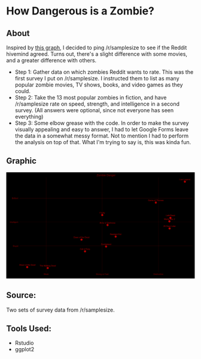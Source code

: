 # How Dangerous is a Zombie?

## About

Inspired by [this graph](https://scottkenemore.files.wordpress.com/2010/09/zombieguide.jpg), I decided to ping /r/samplesize to see if the Reddit hivemind agreed. Turns out, there's a slight difference with some movies, and a greater difference with others.

* Step 1: Gather data on which zombies Reddit wants to rate. This was the first survey I put on /r/samplesize. I instructed them to list as many popular zombie movies, TV shows, books, and video games as they could.
* Step 2: Take the 13 most popular zombies in fiction, and have /r/samplesize rate on speed, strength, and intelligence in a second survey. (All answers were optional, since not everyone has seen everything)
* Step 3: Some elbow grease with the code. In order to make the survey visually appealing and easy to answer, I had to let Google Forms leave the data in a somewhat messy format. Not to mention I had to perform the analysis on top of that. What I'm trying to say is, this was kinda fun.

## Graphic

![How dangerous is a Zombie?](https://raw.githubusercontent.com/zonination/zombies/master/zombies01.png)

## Source:

Two sets of survey data from /r/samplesize.

## Tools Used:

* Rstudio
* ggplot2

